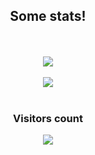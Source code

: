 <div align="center">
  <h2>Some stats!</h2>
  <br>
  <br>
  <img src="https://github-readme-stats.vercel.app/api/top-langs/?username=anuraghazra&layout=compact&theme=radical&hide_border=false&border_radius=30&border_color=FE428E">
  <br>
  <br>
  <img src="https://github-readme-stats.vercel.app/api?username=antaww&show_icons=trye&theme=radical&hide_border=false&count_private=true&border_radius=30&border_color=FE428E">
  <br>
  <br>
  <h3>Visitors count</h3>
  <img src="https://visitor-badge.laobi.icu/badge?page_id=antaww&title=Visitors">
</div>
